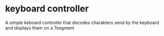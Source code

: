# keyboard controller
 A simple keboard controller that decodes charakters send by the keyboard and displays them on a 7segment
